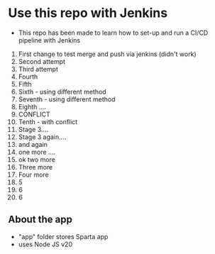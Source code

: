 # Use this repo with Jenkins
* This repo has been made to learn how to set-up and run a CI/CD pipeline with Jenkins
1. First change to test merge and push via jenkins (didn't work)
2. Second attempt
3. Third attempt
4. Fourth
5. Fifth
6. Sixth - using different method
7. Seventh - using different method
8. Eighth ....
9. CONFLICT
10. Tenth - with conflict
11. Stage 3....
12. Stage 3 again....
13. and again
14. one more ....
15. ok two more
16. Three more
17. Four more
18. 5
19. 6
19. 6
## About the app
- "app" folder stores Sparta app
- uses Node JS v20
